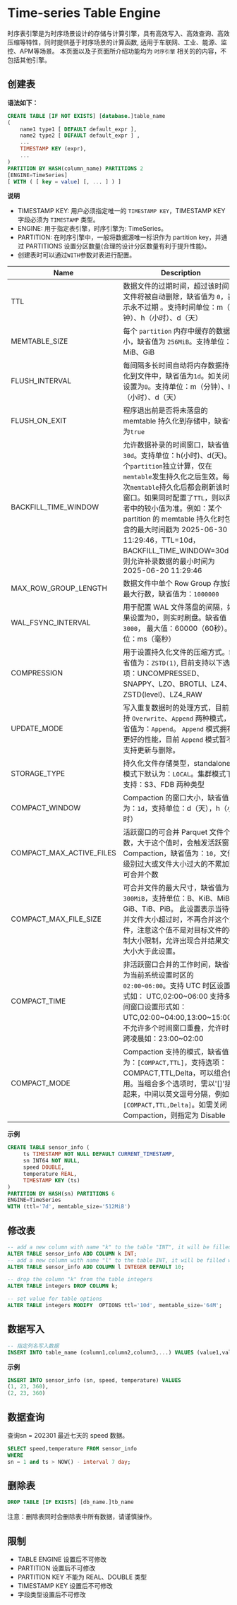 # Time-series Table Engine

时序表引擎是为时序场景设计的存储与计算引擎，具有高效写入、高效查询、高效压缩等特性，同时提供基于时序场景的计算函数, 适用于车联网、工业、能源、监控、APM等场景。
本页面以及子页面所介绍功能均为 `时序引擎` 相关的的内容，不包括其他引擎。

## 创建表

**语法如下：**  

```SQL
CREATE TABLE [IF NOT EXISTS] [database.]table_name 
(
    name1 type1 [ DEFAULT default_expr ],
    name2 type2 [ DEFAULT default_expr ] ,
    ...
    TIMESTAMP KEY (expr),
    ...
)
PARTITION BY HASH(column_name) PARTITIONS 2
[ENGINE=TimeSeries]
[ WITH ( [ key = value] [, ... ] ) ] 
```

**说明**  

* TIMESTAMP KEY: 用户必须指定唯一的 `TIMESTAMP KEY`，TIMESTAMP KEY 字段必须为 `TIMESTAMP` 类型。
* ENGINE: 用于指定表引擎，时序引擎为: TimeSeries。
* PARTITION: 在时序引擎中，一般将数据源唯一标识作为 partition key，并通过  PARTITIONS 设置分区数量(合理的设计分区数量有利于提升性能)。
* 创建表时可以通过`WITH`参数对表进行配置。  

|  Name                      | Description                                                                                                                |  
|  ------------------------  |-------------------------------------------------------------------------------------------------------------------------   |  
|  TTL                       | 数据文件的过期时间，超过该时间的文件将被自动删除，缺省值为 `0`，表示永不过期 。支持时间单位：m（分钟）、h（小时）、d（天）           |  
|  MEMTABLE_SIZE             | 每个 `partition` 内存中缓存的数据大小，缺省值为 `256MiB`。支持单位：MiB、GiB                                                       |  
|  FLUSH_INTERVAL            | 每间隔多长时间自动将内存数据持久化到文件中，缺省值为`1d`。如关闭则设置为`0`。支持单位：m（分钟）、h（小时）、d（天）                                    |  
|  FLUSH_ON_EXIT             | 程序退出前是否将未落盘的 memtable 持久化到存储中，缺省值为`true` |
|  BACKFILL_TIME_WINDOW | 允许数据补录的时间窗口，缺省值为`30d`。支持单位：h(小时)、d(天)。每个`partition`独立计算，仅在`memtable`发生持久化之后生效。每一次`memtable`持久化后都会刷新该时间窗口。如果同时配置了`TTL`，则以两者中的较小值为准。例如：某个 partition 的 memtable 持久化时包含的最大时间戳为 2025-06-30 11:29:46，TTL=10d，BACKFILL_TIME_WINDOW=30d，则允许补录数据的最小时间为 2025-06-20 11:29:46 |
|  MAX_ROW_GROUP_LENGTH      | 数据文件中单个 Row Group 存放的最大行数，缺省值为：`1000000`                                                                     |  
|  WAL_FSYNC_INTERVAL        | 用于配置 WAL 文件落盘的间隔，如果设置为0，则实时刷盘。缺省值：`3000`， 最大值：60000（60秒）。单位：ms（毫秒）                          |  
|  COMPRESSION               | 用于设置持久化文件的压缩方式。缺省值为：`ZSTD(1)`, 目前支持以下选项：UNCOMPRESSED、SNAPPY、LZO、BROTLI、LZ4、ZSTD(level)、LZ4_RAW                  |  
|  UPDATE_MODE               | 写入重复数据时的处理方式，目前支持 `Overwrite`、`Append` 两种模式，缺省值为：`Append`。 `Append` 模式拥有更好的性能，目前 `Append` 模式暂不支持更新与删除。           |  
|  STORAGE_TYPE              | 持久化文件存储类型，standalone 模式下默认为：`LOCAL`。集群模式下支持：S3、FDB 两种类型 |  
|  COMPACT_WINDOW            | Compaction 的窗口大小，缺省值为：`1d`，支持单位：d（天），h（小时） |
|  COMPACT_MAX_ACTIVE_FILES  | 活跃窗口的可合并 Parquet 文件个数，大于这个值时，会触发活跃窗口 Compaction，缺省值为：`10`，文件级别过大或文件大小过大的不累加到可合并个数 |
|  COMPACT_MAX_FILE_SIZE     | 可合并文件的最大尺寸，缺省值为：`300MiB`，支持单位：B、KiB、MiB、GiB、TiB、PiB。 此设置表示当待合并文件大小超过时，不再合并这个文件，注意这个值不是对目标文件的强制大小限制，允许出现合并结果文件大小大于此设置。    |
|  COMPACT_TIME              | 非活跃窗口合并的工作时间，缺省值为当前系统设置时区的 `02:00~06:00`。支持 UTC 时区设置形式如： UTC,02:00\~06:00  支持多时间窗口设置形式如： UTC,02:00\~04:00,13:00\~15:00，不允许多个时间窗口重叠，允许时间跨凌晨如：23:00\~02:00 |
|  COMPACT_MODE              | Compaction 支持的模式，缺省值为：`[COMPACT,TTL]`，支持选项：COMPACT,TTL,Delta，可以组合使用。当组合多个选项时，需以'[]'括起来，中间以英文逗号分隔，例如: `[COMPACT,TTL,Delta]`。如需关闭 Compaction，则指定为 Disable  |

**示例**

```SQL
CREATE TABLE sensor_info (
     ts TIMESTAMP NOT NULL DEFAULT CURRENT_TIMESTAMP,
     sn INT64 NOT NULL,
     speed DOUBLE,
     temperature REAL,
     TIMESTAMP KEY (ts)
) 
PARTITION BY HASH(sn) PARTITIONS 6
ENGINE=TimeSeries
WITH (ttl='7d', memtable_size='512MiB')
```

## 修改表

```SQL
-- add a new column with name "k" to the table "INT", it will be filled with the default value NULL
ALTER TABLE sensor_info ADD COLUMN k INT;
-- add a new column with name "l" to the table INT, it will be filled with the default value 10
ALTER TABLE sensor_info ADD COLUMN l INTEGER DEFAULT 10;

-- drop the column "k" from the table integers
ALTER TABLE integers DROP COLUMN k;

-- set value for table options 
ALTER TABLE integers MODIFY  OPTIONS ttl='10d', memtable_size='64M';
```

## 数据写入

```SQL
-- 指定列名写入数据
INSERT INTO table_name (column1,column2,column3,...) VALUES (value1,value2,value3,...);
```

**示例**

```SQL
INSERT INTO sensor_info (sn, speed, temperature) VALUES 
(1, 23, 360), 
(2, 23, 360)
```

## 数据查询  

查询sn = 202301 最近七天的 speed 数据。

```SQL
SELECT speed,temperature FROM sensor_info 
WHERE 
sn = 1 and ts > NOW() - interval 7 day;
```

## 删除表

```SQL
DROP TABLE [IF EXISTS] [db_name.]tb_name
```

注意：删除表同时会删除表中所有数据，请谨慎操作。

## 限制

* TABLE ENGINE 设置后不可修改  
* PARTITION 设置后不可修改  
* PARTITION KEY 不能为 REAL、DOUBLE 类型
* TIMESTAMP KEY 设置后不可修改
* 字段类型设置后不可修改
